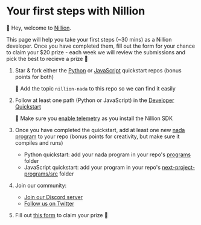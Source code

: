 # Your first steps with Nillion

👋 Hey, welcome to [Nillion](https://docs.nillion.com/).

This page will help you take your first steps (~30 mins) as a Nillion developer. Once you have completed them, fill out the form for your chance to claim your $20 prize - each week we will review the submissions and pick the best to recieve a prize 🎉

1. Star & fork either the [Python](https://github.com/NillionNetwork/nillion-python-starter) or [JavaScript](https://github.com/NillionNetwork/scaffold-nillion) quickstart repos (bonus points for both)
    
    🚨 Add the topic `nillion-nada` to this repo so we can find it easily 
    
2. Follow at least one path (Python or JavaScript) in the [Developer Quickstart](/quickstart)
    
    🚨 Make sure you [enable telemetry](/nillion-sdk-and-tools#installation) as you install the Nillion SDK
    
3. Once you have completed the quickstart, add at least one new [nada program](/nada-lang-programs) to your repo (bonus points for creativity, but make sure it compiles and runs)
    - Python quickstart: add your nada program in your repo's [programs](https://github.com/NillionNetwork/nillion-python-starter/tree/main/programs) folder
    - JavaScript quickstart: add your program in your repo's [next-project-programs/src](https://github.com/NillionNetwork/scaffold-nillion/tree/main/packages/nillion/next-project-programs/src) folder

4. Join our community:
    - [Join our Discord server](https://discord.gg/yJhaH6gv)
    - [Follow us on Twitter](https://x.com/nillionnetwork)

5. Fill out [this form](https://forms.gle/TXhKmEjjrRhFYtf48) to claim your prize 🎉